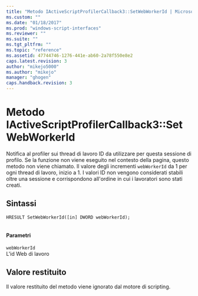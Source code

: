 ```yaml
---
title: "Metodo IActiveScriptProfilerCallback3::SetWebWorkerId | Microsoft Docs"
ms.custom: ""
ms.date: "01/18/2017"
ms.prod: "windows-script-interfaces"
ms.reviewer: ""
ms.suite: ""
ms.tgt_pltfrm: ""
ms.topic: "reference"
ms.assetid: 47744746-1276-441e-ab60-2a78f550e8e2
caps.latest.revision: 3
author: "mikejo5000"
ms.author: "mikejo"
manager: "ghogen"
caps.handback.revision: 3
---
```

# Metodo IActiveScriptProfilerCallback3::SetWebWorkerId
Notifica al profiler sui thread di lavoro ID da utilizzare per questa sessione di profilo.  Se la funzione non viene eseguito nel contesto della pagina, questo metodo non viene chiamato.  Il valore degli incrementi `webWorkerId` da 1 per ogni thread di lavoro, inizio a 1.  I valori ID non vengono considerati stabili oltre una sessione e corrispondono all'ordine in cui i lavoratori sono stati creati.  
  
## Sintassi  
  
```  
HRESULT SetWebWorkerId([in] DWORD webWorkerId);  
  
```  
  
#### Parametri  
 `webWorkerId`  
 L'id Web di lavoro  
  
## Valore restituito  
 Il valore restituito del metodo viene ignorato dal motore di scripting.